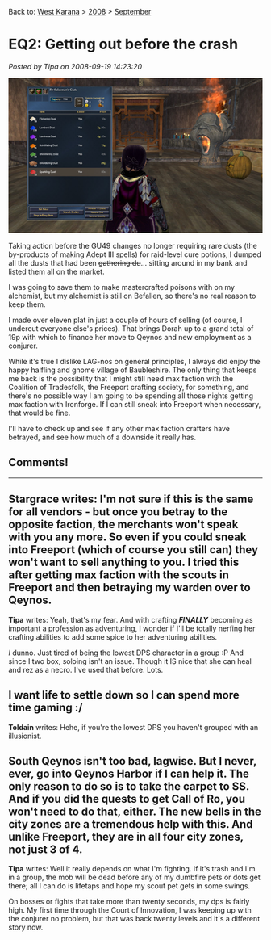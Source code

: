 Back to: [West Karana](/posts/westkarana.md) > [2008](/posts/2008/westkarana.md) > [September](./westkarana.md)
# EQ2: Getting out before the crash

*Posted by Tipa on 2008-09-19 14:23:20*

![](../../../uploads/2008/09/sellingdust.jpg "sellingdust")

Taking action before the GU49 changes no longer requiring rare dusts (the by-products of making Adept III spells) for raid-level cure potions, I dumped all the dusts that had been ~~gathering du~~... sitting around in my bank and listed them all on the market.

I was going to save them to make mastercrafted poisons with on my alchemist, but my alchemist is still on Befallen, so there's no real reason to keep them.

I made over eleven plat in just a couple of hours of selling (of course, I undercut everyone else's prices). That brings Dorah up to a grand total of 19p with which to finance her move to Qeynos and new employment as a conjurer.

While it's true I dislike LAG-nos on general principles, I always did enjoy the happy halfling and gnome village of Baubleshire. The only thing that keeps me back is the possibility that I might still need max faction with the Coalition of Tradesfolk, the Freeport crafting society, for something, and there's no possible way I am going to be spending all those nights getting max faction with Ironforge. If I can still sneak into Freeport when necessary, that would be fine.

I'll have to check up and see if any other max faction crafters have betrayed, and see how much of a downside it really has.


## Comments!
---
**Stargrace** writes: I'm not sure if this is the same for all vendors - but once you betray to the opposite faction, the merchants won't speak with you any more. So even if you could sneak into Freeport (which of course you still can) they won't want to sell anything to you. I tried this after getting max faction with the scouts in Freeport and then betraying my warden over to Qeynos.
---
**Tipa** writes: Yeah, that's my fear. And with crafting ***FINALLY*** becoming as important a profession as adventuring, I wonder if I'll be totally nerfing her crafting abilities to add some spice to her adventuring abilities.

*I* dunno. Just tired of being the lowest DPS character in a group :P And since I two box, soloing isn't an issue. Though it IS nice that she can heal and rez as a necro. I've used that before. Lots.

I want life to settle down so I can spend more time gaming :/
---
**Toldain** writes: Hehe, if you're the lowest DPS you haven't grouped with an illusionist. 

South Qeynos isn't too bad, lagwise. But I never, ever, go into Qeynos Harbor if I can help it. The only reason to do so is to take the carpet to SS. And if you did the quests to get Call of Ro, you won't need to do that, either. The new bells in the city zones are a tremendous help with this. And unlike Freeport, they are in all four city zones, not just 3 of 4.
---
**Tipa** writes: Well it really depends on what I'm fighting. If it's trash and I'm in a group, the mob will be dead before any of my dumbfire pets or dots get there; all I can do is lifetaps and hope my scout pet gets in some swings.

On bosses or fights that take more than twenty seconds, my dps is fairly high. My first time through the Court of Innovation, I was keeping up with the conjurer no problem, but that was back twenty levels and it's a different story now.
